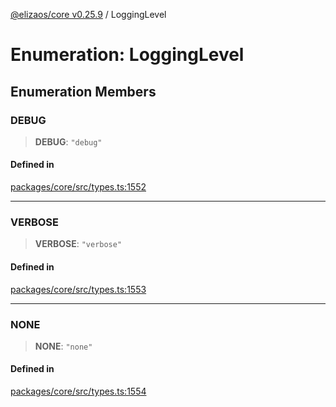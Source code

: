 [@elizaos/core v0.25.9](../index.md) / LoggingLevel

# Enumeration: LoggingLevel

## Enumeration Members

### DEBUG

> **DEBUG**: `"debug"`

#### Defined in

[packages/core/src/types.ts:1552](https://github.com/Shelpin/aeternalsv2/blob/main/packages/core/src/types.ts#L1552)

***

### VERBOSE

> **VERBOSE**: `"verbose"`

#### Defined in

[packages/core/src/types.ts:1553](https://github.com/Shelpin/aeternalsv2/blob/main/packages/core/src/types.ts#L1553)

***

### NONE

> **NONE**: `"none"`

#### Defined in

[packages/core/src/types.ts:1554](https://github.com/Shelpin/aeternalsv2/blob/main/packages/core/src/types.ts#L1554)
